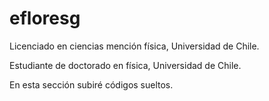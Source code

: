 # efloresg
Licenciado en ciencias mención física, Universidad de Chile. 

Estudiante de doctorado en física, Universidad de Chile.

En esta sección subiré códigos sueltos.

